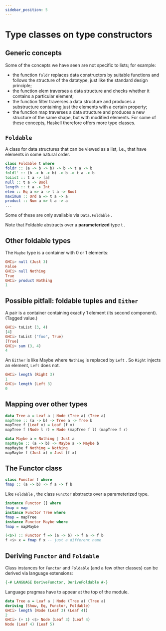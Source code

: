 ```yaml
---
sidebar_position: 5
---
```


# Type classes on type constructors

## Generic concepts

Some of the concepts we have seen are not specific to lists; for
example:

- the function `foldr` replaces data constructors by suitable
functions and follows the structure of the datatype, just like the
standard design principle;
- the function elem traverses a data structure and checks
whether it contains a particular element;
- the function filter traverses a data structure and produces a
substructure containing just the elements with a certain property;
- the function map traverses a data structure and produces a new
structure of the same shape, but with modified elements.
For some of these concepts, Haskell therefore offers more type classes.

## `Foldable`

A class for data structures that can be viewed as a list, i.e., that have
elements in some natural order.

```hs
class Foldable t where
foldr :: (a -> b -> b) -> b -> t a -> b
foldl' :: (b -> b -> b) -> b -> t a -> b
toList :: t a -> [a]
null :: t a -> Bool
length :: t a -> Int
elem :: Eq a => a -> t a -> Bool
maximum :: Ord a => t a -> a
product :: Num a => t a -> a
...
```

Some of these are only available via `Data.Foldable` .

Note that Foldable abstracts over a **parameterized** type t .

## Other foldable types

The `Maybe` type is a container with 0 or 1 elements:

```hs
GHCi> null (Just 3)
False
GHCi> null Nothing
True
GHCi> product Nothing
1
```

## Possible pitfall: foldable tuples and `Either`

A pair is a container containing exactly 1 element (its second
component). (Tagged value.)

```hs
GHCi> toList (3, 4)
[4]
GHCi> toList ("foo", True)
[True]
GHCi> sum (3, 4)
4
```

An `Either` is like Maybe where `Nothing` is replaced by `Left` . So `Right` injects an element, `Left` does not.

```hs
GHCi> length (Right 3)
1
GHCi> length (Left 3)
0
```

## Mapping over other types

```hs
data Tree a = Leaf a | Node (Tree a) (Tree a)
mapTree :: (a -> b) -> Tree a -> Tree b
mapTree f (Leaf x) = Leaf (f x)
mapTree f (Node l r) = Node (mapTree f l) (mapTree f r)

data Maybe a = Nothing | Just a
mapMaybe :: (a -> b) -> Maybe a -> Maybe b
mapMaybe f Nothing = Nothing
mapMaybe f (Just x) = Just (f x)
```

## The Functor class

```hs
class Functor f where
fmap :: (a -> b) -> f a -> f b
```

Like `Foldable` , the class `Functor` abstracts over a parameterized
type.

```hs
instance Functor [] where
fmap = map
instance Functor Tree where
fmap = mapTree
instance Functor Maybe where
fmap = mapMaybe
```

```hs
(<$>) :: Functor f => (a -> b) -> f a -> f b
f <$> x = fmap f x -- just a different name
```

## Deriving `Functor` and `Foldable`

Class instances for `Functor` and `Foldable` (and a few other classes) can be derived via language extensions:

```hs
{-# LANGUAGE DeriveFunctor, DeriveFoldable #-}
```

Language pragmas have to appear at the top of the module.

```hs
data Tree a = Leaf a | Node (Tree a) (Tree a)
deriving (Show, Eq, Functor, Foldable)
GHCi> length (Node (Leaf 3) (Leaf 4))
2
GHCi> (+ 1) <$> Node (Leaf 3) (Leaf 4)
Node (Leaf 4) (Leaf 5)
```

